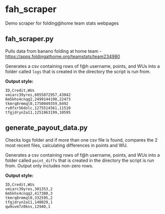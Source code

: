 # fah_scraper
Demo scraper for folding@home team stats webpages

## fah_scraper.py
Pulls data from banano folding at home team - https://apps.foldingathome.org/teamstats/team234980

Generates a csv containing rows of f@h username, points, and WUs into a folder called `logs` that is created in the directory the script is run from.

**Output style:**
```
ID,Credit,WUs
vmiarc39yres,6055872957,43042
6m5khs4cnqq2,2499144190,22473
tkmrq8rmmql0,1750049359,8492
rv8fxr56dolc,1275514561,11510
tfgjdryn2a11,1251863199,10595
```

## generate_payout_data.py
Checks logs folder and if more than one csv file is found, compares the 2 most recent files, calculating differences in points and WU.

Generates a csv containing rows of f@h username, points, and WUs into a folder called `point_diffs` that is created in the directory the script is run from.
Output only includes non-zero rows.

**Output style:**
```
ID,Credit,WUs
vmiarc39yres,301353,2
6m5khs4cnqq2,417380,3
tkmrq8rmmql0,332595,2
tfgjdryn2a11,140029,1
qw9uvm7z0kns,12940,1
```
